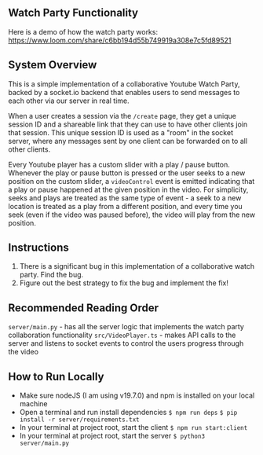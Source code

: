 ## Watch Party Functionality

Here is a demo of how the watch party works: https://www.loom.com/share/c6bb194d55b749919a308e7c5fd89521

## System Overview

This is a simple implementation of a collaborative Youtube Watch Party, backed by a socket.io backend that enables users to send messages to each other via our server in real time.

When a user creates a session via the `/create` page, they get a unique session ID and a shareable link that they can use to have other clients join that session. This unique session ID is used as a "room" in the socket server, where any messages sent by one client can be forwarded on to all other clients.

Every Youtube player has a custom slider with a play / pause button. Whenever the play or pause button is pressed or the user seeks to a new position on the custom slider, a `videoControl` event is emitted indicating that a play or pause happened at the given position in the video. For simplicity, seeks and plays are treated as the same type of event - a seek to a new location is treated as a play from a different position, and every time you seek (even if the video was paused before), the video will play from the new position.

## Instructions

1. There is a significant bug in this implementation of a collaborative watch party. Find the bug.
2. Figure out the best strategy to fix the bug and implement the fix!

## Recommended Reading Order

`server/main.py` - has all the server logic that implements the watch party collaboration functionality
`src/VideoPlayer.ts` - makes API calls to the server and listens to socket events to control the users progress through the video

## How to Run Locally

- Make sure nodeJS (I am using v19.7.0) and npm is installed on your local machine
- Open a terminal and run install dependencies
  `$ npm run deps`
  `$ pip install -r server/requirements.txt`
- In your terminal at project root, start the client
  `$ npm run start:client`
- In your terminal at project root, start the server
  `$ python3 server/main.py`
